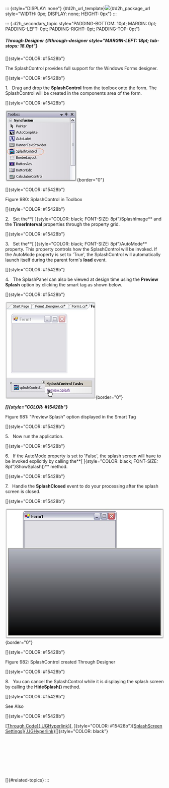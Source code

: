 ::: {style="DISPLAY: none"}
[](ms-xhelp:///?Id=d2h_url_template){#d2h_url_template}![](!package_url!){#d2h_package_url style="WIDTH: 0px; DISPLAY: none; HEIGHT: 0px"}
:::

::: {.d2h_secondary_topic style="PADDING-BOTTOM: 10pt; MARGIN: 0pt; PADDING-LEFT: 0pt; PADDING-RIGHT: 0pt; PADDING-TOP: 0pt"}
##### Through Designer {#through-designer style="MARGIN-LEFT: 18pt; tab-stops: 18.0pt"}

[]{style="COLOR: #15428b"} 

The SplashControl provides full support for the Windows Forms designer.

[]{style="COLOR: #15428b"} 

1.   Drag and drop the **SplashControl** from the toolbox onto the form. The SplashControl will be created in the components area of the form.

[]{style="COLOR: #15428b"} 

![](ImagesExt/image76_964.jpg){border="0"}

[]{style="COLOR: #15428b"} 

Figure 980: SplashControl in Toolbox

[]{style="COLOR: #15428b"} 

2.   Set the**[ ]{style="COLOR: black; FONT-SIZE: 8pt"}SplashImage** and the **TimerInterval** properties through the property grid.

[]{style="COLOR: #15428b"} 

3.   Set the**[ ]{style="COLOR: black; FONT-SIZE: 8pt"}AutoMode** property. This property controls how the SplashControl will be invoked. If the AutoMode property is set to \'True\', the SplashControl will automatically launch itself during the parent form\'s **load** event.

[]{style="COLOR: #15428b"} 

4.   The SplashPanel can also be viewed at design time using the **Preview Splash** option by clicking the smart tag as shown below.

[]{style="COLOR: #15428b"} 

![](ImagesExt/image76_965.jpg){border="0"}

***[]{style="COLOR: #15428b"}*** 

Figure 981: \"Preview Splash\" option displayed in the Smart Tag

[]{style="COLOR: #15428b"} 

5.   Now run the application.

[]{style="COLOR: #15428b"} 

6.   If the AutoMode property is set to \'False\', the splash screen will have to be invoked explicitly by calling the**[ ]{style="COLOR: black; FONT-SIZE: 8pt"}ShowSplash()** method.

[]{style="COLOR: #15428b"} 

7.   Handle the **SplashClosed** event to do your processing after the splash screen is closed.

[]{style="COLOR: #15428b"} 

![](ImagesExt/image76_966.jpg){border="0"}

[]{style="COLOR: #15428b"} 

Figure 982: SplashControl created Through Designer

[]{style="COLOR: #15428b"} 

8.   You can cancel the SplashControl while it is displaying the splash screen by calling the **HideSplash()** method.

[]{style="COLOR: #15428b"} 

See Also

[]{style="COLOR: #15428b"} 

[[Through Code]{.UGHyperlink}](../../../../../../../../Documents%20and%20Settings/sylviap/Desktop/Tools%20-%20Part%202.docx#_Through_Code_1)[, ]{style="COLOR: #15428b"}[[SplashScreen Settings]{.UGHyperlink}](../../../../../../../../Documents%20and%20Settings/sylviap/Desktop/Tools%20-%20Part%202.docx#_SplashScreen_Settings)[]{style="COLOR: black"}

 

 

 

 

[]{#related-topics}
:::
